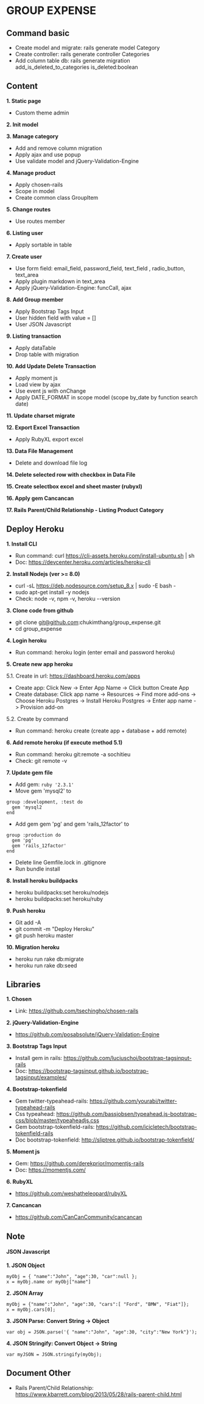 # GROUP EXPENSE

## Command basic
- Create model and migrate: rails generate model Category
- Create controller: rails generate controller Categories
- Add column table db: rails generate migration add_is_deleted_to_categories is_deleted:boolean

## Content
**1. Static page**
- Custom theme admin

**2. Init model**

**3. Manage category**
- Add and remove column migration
- Apply ajax and use popup
- Use validate model and jQuery-Validation-Engine

**4. Manage product**
- Apply chosen-rails
- Scope in model
- Create common class GroupItem

**5. Change routes**
- Use routes member

**6. Listing user**
- Apply sortable in table

**7. Create user**
- Use form field: email_field, password_field, text_field , radio_button, text_area
- Apply plugin markdown in text_area
- Apply jQuery-Validation-Engine: funcCall, ajax

**8. Add Group member**
- Apply Bootstrap Tags Input
- User hidden field with value = []
- User JSON Javascript

**9. Listing transaction**
- Apply dataTable
- Drop table with migration

**10. Add Update Delete Transaction**
- Apply moment js
- Load view by ajax
- Use event js with onChange
- Apply DATE_FORMAT in scope model (scope by_date by function search date)

**11. Update charset migrate**

**12. Export Excel Transaction**
- Apply RubyXL export excel

**13. Data File Management**
- Delete and download file log

**14. Delete selected row with checkbox in Data File**

**15. Create selectbox excel and sheet master (rubyxl)**

**16. Apply gem Cancancan**

**17. Rails Parent/Child Relationship - Listing Product Category**

## Deploy Heroku
**1. Install CLI**
- Run command: curl https://cli-assets.heroku.com/install-ubuntu.sh | sh
- Doc: https://devcenter.heroku.com/articles/heroku-cli

**2. Install Nodejs (ver >= 8.0)**
- curl -sL https://deb.nodesource.com/setup_8.x | sudo -E bash -
- sudo apt-get install -y nodejs
- Check: node -v, npm -v, heroku --version

**3. Clone code from github**
- git clone git@github.com:chukimthang/group_expense.git
- cd group_expense

**4. Login heroku**
- Run command: heroku login (enter email and password heroku)

**5. Create new app heroku**

5.1. Create in url: https://dashboard.heroku.com/apps
- Create app: Click New -> Enter App Name -> Click button Create App
- Create database: Click app name -> Resources -> Find more add-ons -> Choose Heroku Postgres -> 
  Install Heroku Postgres -> Enter app name -> Provision add-on
  
5.2. Create by command
- Run command: heroku create (create app + database + add remote)

**6. Add remote heroku (if execute method 5.1)**
- Run command: heroku git:remote -a sochitieu
- Check: git remote -v

**7. Update gem file**
- Add gem: `ruby '2.3.1'`
- Move gem 'mysql2' to
```
group :development, :test do
  gem 'mysql2 
end
```
- Add gem gem 'pg' and gem 'rails_12factor' to
```
group :production do
  gem 'pg'
  gem 'rails_12factor'  
end
```
- Delete line Gemfile.lock in .gitignore
- Run bundle install

**8. Install heroku buildpacks**
- heroku buildpacks:set heroku/nodejs
- heroku buildpacks:set heroku/ruby

**9. Push heroku**
- Git add -A
- git commit -m "Deploy Heroku"
- git push heroku master

**10. Migration heroku**
- heroku run rake db:migrate
- heroku run rake db:seed

## Libraries
**1. Chosen**
- Link: https://github.com/tsechingho/chosen-rails

**2. jQuery-Validation-Engine**
- https://github.com/posabsolute/jQuery-Validation-Engine

**3. Bootstrap Tags Input**
- Install gem in rails: https://github.com/luciuschoi/bootstrap-tagsinput-rails
- Doc: https://bootstrap-tagsinput.github.io/bootstrap-tagsinput/examples/

**4. Bootstrap-tokenfield**
- Gem twitter-typeahead-rails: https://github.com/yourabi/twitter-typeahead-rails
- Css typeahead: https://github.com/bassjobsen/typeahead.js-bootstrap-css/blob/master/typeaheadjs.css
- Gem bootstrap-tokenfield-rails: https://github.com/icicletech/bootstrap-tokenfield-rails
- Doc bootstrap-tokenfield: http://sliptree.github.io/bootstrap-tokenfield/

**5. Moment js**
- Gem: https://github.com/derekprior/momentjs-rails
- Doc: https://momentjs.com/

**6. RubyXL**
- https://github.com/weshatheleopard/rubyXL

**7. Cancancan**
- https://github.com/CanCanCommunity/cancancan

## Note
#### JSON Javascript
**1. JSON Object**
```
myObj = { "name":"John", "age":30, "car":null }; 
x = myObj.name or myObj["name"]
```

**2. JSON Array**
```
myObj = {"name":"John", "age":30, "cars":[ "Ford", "BMW", "Fiat"]}; 
x = myObj.cars[0];
```

**3. JSON Parse: Convert String -> Object**

```var obj = JSON.parse('{ "name":"John", "age":30, "city":"New York"}');```

**4. JSON Stringify: Convert Object -> String**

```var myJSON = JSON.stringify(myObj);```

## Document Other
- Rails Parent/Child Relationship: https://www.kbarrett.com/blog/2013/05/28/rails-parent-child.html

